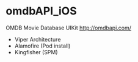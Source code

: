 # omdbAPI_iOS

OMDB Movie Database UIKit
http://omdbapi.com/


  - Viper Architecture 
  - Alamofire (Pod install)
  - Kingfisher (SPM)
